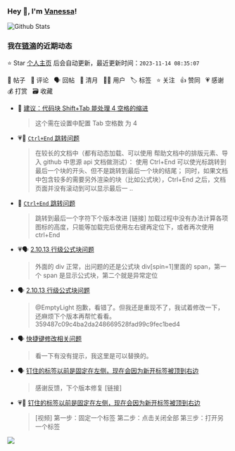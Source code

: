 ### Hey 👋, I'm [Vanessa](http://vanessa.b3log.org/)!

![Github Stats](https://github-readme-stats.vercel.app/api?username=Vanessa219&show_icons=true)

<!--events start -->

### 我在[链滴](https://ld246.com)的近期动态

⭐️ Star [个人主页](https://github.com/Vanessa219/Vanessa219) 后会自动更新，最近更新时间：`2023-11-14 08:35:07`

📝 帖子 &nbsp; 💬 评论 &nbsp; 🗣 回帖 &nbsp; 🌙 清月 &nbsp; 👨‍💻 用户 &nbsp; 🏷️ 标签 &nbsp; ⭐️ 关注 &nbsp; 👍 赞同 &nbsp; 💗 感谢 &nbsp; 💰 打赏 &nbsp; 🗃 收藏

* 💬 [建议：代码块 Shift+Tab 能处理 4 空格的缩进](https://ld246.com/article/1699803421090/comment/1699807196872#comments)

  > 这个需在设置中配置 Tab 空格数 为 4
* 💗📝 [`Ctrl+End` 跳转问题](https://ld246.com/article/1699781598476)

  > 在较长的文档中（都有动态加载、可以使用 帮助文档中的排版元素、导入 github 中思源 api 文档做测试）： 使用 Ctrl+End 可以使光标跳转到最后一个块的开头、但不是跳转到最后一个块的结尾； 同时，如果文档中包含较多的需要另外渲染的块（比如公式块），Ctrl+End 之后，文档页面并没有滚动到可以显示最后一 ..
* 💬 [`Ctrl+End` 跳转问题](https://ld246.com/article/1699781598476/comment/1699807027825#comments)

  > 跳转到最后一个字符下个版本改进 [链接] 加载过程中没有办法计算各项图标的高度，只能等加载完后使用左右键再定位下，或者再次使用 ctrl+End
* 💗🗣 [2.10.13 行级公式块问题](https://ld246.com/article/1698932173040/comment/1699518683693#comments)

  > 外面的 div 正常，出问题的还是公式块 div[spin=1]里面的 span，第一个 span 是显示公式块，第二个就是异常定位
* 🗣 [2.10.13 行级公式块问题](https://ld246.com/article/1698932173040/comment/1699518683693#comments)

  > @EmptyLight 抱歉，看错了。但我还是重现不了，我试着修改一下，还麻烦下个版本再帮忙看看。 359487c09c4ba2da248669528fad99c9fec1bed4
* 🗣 [快捷键修改相关问题](https://ld246.com/article/1665154606079/comment/1699799979988#comments)

  > 看一下有没有提示，我这里是可以替换的。
* 🗣 [钉住的标签以前是固定在左侧，现在会因为新开标签被顶到右边](https://ld246.com/article/1699501555435/comment/1699598170793#comments)

  > 感谢反馈，下个版本修复 [链接]
* 💗💬 [钉住的标签以前是固定在左侧，现在会因为新开标签被顶到右边](https://ld246.com/article/1699501555435/comment/1699598170793#comments)

  > [视频] 第一步：固定一个标签 第二步：点击关闭全部 第三步：打开另一个标签


<!--events end -->

<a title="Hits" target="_blank" href="https://github.com/Vanessa219/Vanessa219"><img src="https://hits.b3log.org/Vanessa219/Vanessa219.svg"></a>
